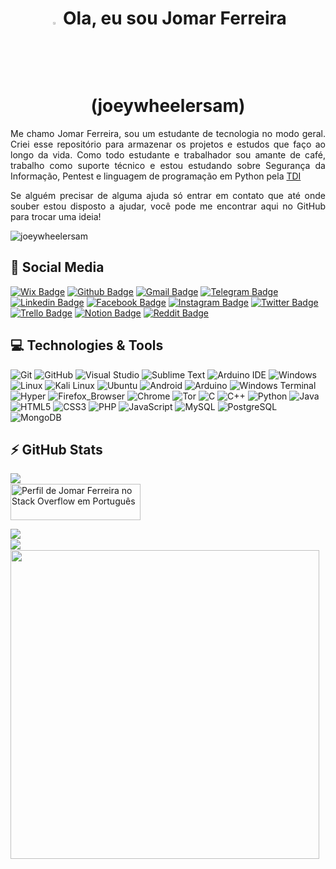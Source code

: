 <h1 align = "center"><img src="https://media.giphy.com/media/hvRJCLFzcasrR4ia7z/giphy.gif" width="3%"> Ola, eu sou Jomar Ferreira (joeywheelersam)</h1>

<p align = "justify"> Me chamo Jomar Ferreira, sou um estudante de tecnologia no modo geral. Criei esse repositório para armazenar os projetos e estudos que faço ao longo da vida. Como todo estudante e trabalhador sou amante de café, trabalho como suporte técnico e estou estudando sobre Segurança da Informação, Pentest e linguagem de programação em Python pela <a href="https://tecnicasdeinvasao.com/">TDI</a></p>

<p align = "justify">Se alguém precisar de alguma ajuda só entrar em contato que até onde souber estou disposto a ajudar, você pode me encontrar aqui no GitHub para trocar uma ideia!</p>

<p align="left"><img src="https://komarev.com/ghpvc/?username=joeywheelersam" alt="joeywheelersam" /></p>

## 🚀 Social Media
[![Wix Badge](https://img.shields.io/badge/-Wix-000?style=flat-square&logo=wix&logoColor=white&link=https://joeywheelersam.wixsite.com/tecnologia)](https://joeywheelersam.wixsite.com/tecnologia) [![Github Badge](https://img.shields.io/badge/-Github-100000?style=flat-square&logo=Github&logoColor=white&link=https://github.com/joeywheelersam)](https://github.com/joeywheelersam) [![Gmail Badge](https://img.shields.io/badge/-Gmail-D14836?style=flat-square&logo=Gmail&logoColor=white&link=mailto:jomar.ferreira.amorim@gmail.com)](mailto:jomar.ferreira.amorim@gmail.com) [![Telegram Badge](https://img.shields.io/badge/-Telegram-2CA5E0?style=flat-square&logo=Telegram&logoColor=white&link=https://t.me/uJoeyWheeler)](https://t.me/uJoeyWheeler) [![Linkedin Badge](https://img.shields.io/badge/-LinkedIn-0077B5?style=flat-square&logo=Linkedin&logoColor=white&link=https://www.linkedin.com/in/jomar-ferreira-amorim/)](https://www.linkedin.com/in/jomar-ferreira-amorim/) [![Facebook Badge](https://img.shields.io/badge/-Facebook-1877F2?style=flat-square&logo=facebook&logoColor=white&link=https://www.facebook.com/joeywheelersam)](https://www.facebook.com/joeywheelersam) [![Instagram Badge](https://img.shields.io/badge/-Instagram-E4405F?style=flat-square&logo=instagram&logoColor=white&link=https://www.instagram.com/joeywheelersam/?hl=pt-br)](https://instagram.com/joeywheelersam) [![Twitter Badge](https://img.shields.io/badge/-Twitter-1DA1F2?style=flat-square&logo=twitter&logoColor=white&link=https://www.twitter.com/joeywheelersam)](https://www.twitter.com/joeywheelersam) [![Trello Badge](https://img.shields.io/badge/-Trello-0052CC?style=flat-square&logo=trello&logoColor=white&link=https://trello.com/jomarferreira)](https://trello.com/jomarferreira) [![Notion Badge](https://img.shields.io/badge/-Notion-000000?style=flat-square&logo=notion&logoColor=white&link=www.notion.so/jomarferreira)](www.notion.so/jomarferreira) [![Reddit Badge](https://img.shields.io/badge/-Reddit-FF4500?style=flat-square&logo=reddit&logoColor=white&link=https://www.reddit.com/u/Popular_Crew3120)](https://www.reddit.com/u/Popular_Crew3120) 

## 💻 Technologies & Tools
![Git](https://img.shields.io/badge/-Git-F05032?style=flat-square&logo=git&logoColor=white) ![GitHub](https://img.shields.io/badge/-GitHub-100000?style=flat-square&logo=github) ![Visual Studio](https://img.shields.io/badge/-Visual_Studio-5C2D91?style=flat-square&logo=visual%20studio&logoColor=white) ![Sublime Text](https://img.shields.io/badge/Sublime_Text-%23575757.svg?style=flat-square&logo=sublime-text&logoColor=important) ![Arduino IDE](https://img.shields.io/badge/Arduino_IDE-00979D?style=flat-square&logo=arduino&logoColor=white) ![Windows](https://img.shields.io/badge/-Windows-0078D6?style=flat-square&logo=windows&logoColor=white) ![Linux](https://img.shields.io/badge/-Linux-FCC624?style=flat-square&logo=linux&logoColor=black) ![Kali Linux](https://img.shields.io/badge/-Kali_Linux-557C94?style=flat-square&logo=kali-linux&logoColor=white) ![Ubuntu](https://img.shields.io/badge/-Ubuntu-E95420?style=flat-square&logo=ubuntu&logoColor=white) ![Android](https://img.shields.io/badge/-Android-3DDC84?style=flat-square&logo=android&logoColor=white) ![Arduino](https://img.shields.io/badge/Arduino-00979D?style=flat-square&logo=Arduino&logoColor=white) ![Windows Terminal](https://img.shields.io/badge/Windows%20Terminal-4D4D4D?style=flat-square&logo=windows%20terminal&logoColor=white) ![Hyper](https://img.shields.io/badge/Hyper-000000?style=flat-square&logo=hyper&logoColor=white) ![Firefox_Browser](https://img.shields.io/badge/-Firefox-FF7139?style=flat-square&logo=Firefox-Browser&logoColor=white) ![Chrome](https://img.shields.io/badge/-Chrome-4285F4?style=flat-square&logo=Google-chrome&logoColor=white) ![Tor](https://img.shields.io/badge/-Tor-7D4698?style=flat-square&logo=Tor-Browser&logoColor=white) ![C](https://img.shields.io/badge/-C-00599C?style=flat-square&logo=c) ![C++](https://img.shields.io/badge/-C%2B%2B-00599C?style=flat-square&logo=c%2B%2B) ![Python](https://img.shields.io/badge/-Python-FFD43B?style=flat-square&logo=Python) ![Java](https://img.shields.io/badge/-Java-ED8B00?style=flat-square&logo=Java) ![HTML5](https://img.shields.io/badge/-HTML5-E34F26?style=flat-square&logo=html5&logoColor=white) ![CSS3](https://img.shields.io/badge/-CSS3-1572B6?style=flat-square&logo=css3) ![PHP](https://img.shields.io/badge/-PHP-black?style=flat-square&logo=PHP) ![JavaScript](https://img.shields.io/badge/-JavaScript-323330?style=flat-square&logo=javascript) ![MySQL](https://img.shields.io/badge/-MySQL-005C84?style=flat-square&logo=mysql&logoColor=white) ![PostgreSQL](https://img.shields.io/badge/-PostgreSQL-316192?style=flat-square&logo=postgresql) ![MongoDB](https://img.shields.io/badge/-MongoDB-4EA94B?style=flat-square&logo=MongoDB&logoColor=white) 
<br>
## ⚡ GitHub Stats
<a href="https://tryhackme-badges.s3.amazonaws.com/joeywheeler.png"><img align="left" src="https://tryhackme-badges.s3.amazonaws.com/joeywheeler.png"/></a><br>
<a href="https://pt.stackoverflow.com/users/310845/jomar-ferreira"><img src="https://pt.stackoverflow.com/users/flair/310845.png?theme=dark" width="208" height="58" alt="Perfil de Jomar Ferreira no Stack Overflow em Portugu&#234;s" title="Perfil de Jomar Ferreira no Stack Overflow em Portugu&#234;s"></a><br>

<a href="https://github-readme-streak-stats.herokuapp.com/?user=joeywheelersam&theme=dracula&hide=html"><img align="left" src="https://github-readme-streak-stats.herokuapp.com/?user=joeywheelersam&theme=dracula&hide=html"/></a><br>
<a href="https://github-readme-stats.vercel.app/api?username=joeywheelersam&theme=dracula&show_icons=true"><img align="left" src="https://github-readme-stats.vercel.app/api?username=joeywheelersam&show_icons=true&theme=dracula"/></a><br>
<a href="https://github-readme-stats.vercel.app/api/top-langs/?username=joeywheelersam&theme=dracula&hide=html"><img width="494px" align="left" src="https://github-readme-stats.vercel.app/api/top-langs/?username=joeywheelersam&layout=compact&theme=dracula&hide=html"/></a><br>